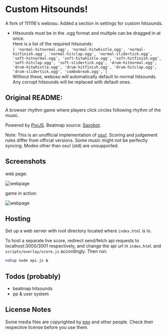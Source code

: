 # Custom Hitsounds!

A fork of 111116's webosu. Added a section in settings for custom hitsounds.   
 * Hitsounds must be in the .ogg format and multiple can be dragged in at once.   
Here is a list of the required hitsounds:   
``[
'normal-hitnormal.ogg',
'normal-hitwhistle.ogg',
'normal-hitfinish.ogg',
'normal-hitclap.ogg',
'normal-slidertick.ogg',
'soft-hitnormal.ogg',
'soft-hitwhistle.ogg',
'soft-hitfinish.ogg',
'soft-hitclap.ogg',
'soft-slidertick.ogg',
'drum-hitnormal.ogg',
'drum-hitwhistle.ogg',
'drum-hitfinish.ogg',
'drum-hitclap.ogg',
'drum-slidertick.ogg',
'combobreak.ogg',
]``   
Without these, webosu will automatically default to normal hitsounds. Any corrupt hitsounds will be replaced with default ones. 
   
## Original README:    
A browser rhythm game where players click circles following rhythm of the music.

Powered by [PixiJS](https://www.pixijs.com). Beatmap source: [Sayobot](https://osu.sayobot.cn).

Note: This is an unofficial implementation of [osu!](https://osu.ppy.sh). Scoring and judgement rules differ from official versions. Some music might not be perfectly syncing. Modes other than osu! (std) are unsupported.

## Screenshots

web page:

![webpage](screenshots/page3.jpg)

game in action:

![webpage](screenshots/clip3.gif)

## Hosting

Set up a web server with root directory located where `index.html` is in.

To host a separate live score, redirect send/fetch api requests to localhost:3000/3001 respectively, and change the api url in `index.html` and `scripts/overlay/score.js` accordingly. Then run:

```bash
nohup node api.js &
```

## Todos (probably)

- beatmap hitsounds
- pp & user system

## License Notes

Some media files are copyrighted by [ppy](https://github.com/ppy/) and other people. Check their respective license before you use them.
